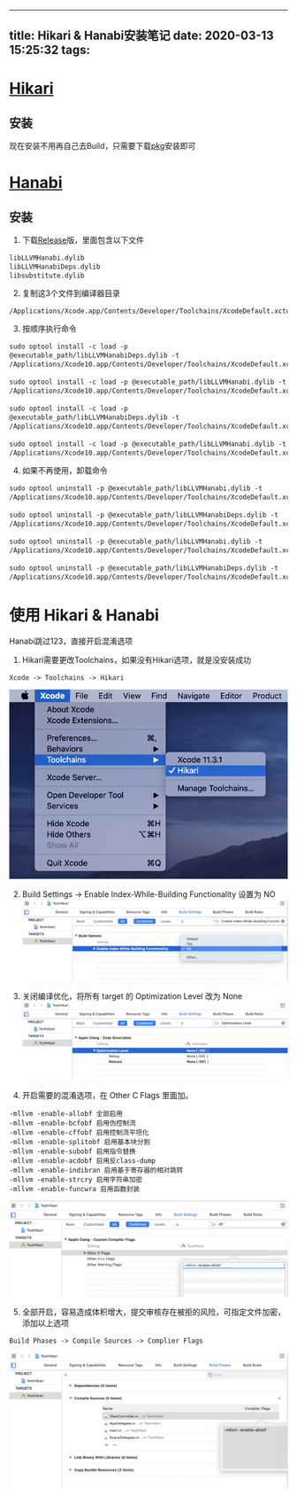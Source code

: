 
---
title: Hikari & Hanabi安装笔记
date: 2020-03-13 15:25:32
tags:
---

# [Hikari](https://github.com/HikariObfuscator/Hikari "Hikari")
## 安装
现在安装不用再自己去Build，只需要下载[pkg][1]安装即可

# [Hanabi](https://github.com/HikariObfuscator/Hanabi "Hanabi")
## 安装

1. 下载[Release][2]版，里面包含以下文件
```
libLLVMHanabi.dylib
libLLVMHanabiDeps.dylib
libsubstitute.dylib
```
2. 复制这3个文件到编译器目录
```
/Applications/Xcode.app/Contents/Developer/Toolchains/XcodeDefault.xctoolchain/usr/bin/
```
3. 按顺序执行命令
```
sudo optool install -c load -p @executable_path/libLLVMHanabiDeps.dylib -t /Applications/Xcode10.app/Contents/Developer/Toolchains/XcodeDefault.xctoolchain/usr/bin/clang

sudo optool install -c load -p @executable_path/libLLVMHanabi.dylib -t /Applications/Xcode10.app/Contents/Developer/Toolchains/XcodeDefault.xctoolchain/usr/bin/clang

sudo optool install -c load -p @executable_path/libLLVMHanabiDeps.dylib -t /Applications/Xcode10.app/Contents/Developer/Toolchains/XcodeDefault.xctoolchain/usr/bin/swiftc

sudo optool install -c load -p @executable_path/libLLVMHanabi.dylib -t /Applications/Xcode10.app/Contents/Developer/Toolchains/XcodeDefault.xctoolchain/usr/bin/swiftc

```
4. 如果不再使用，卸载命令
```
sudo optool uninstall -p @executable_path/libLLVMHanabi.dylib -t /Applications/Xcode10.app/Contents/Developer/Toolchains/XcodeDefault.xctoolchain/usr/bin/clang

sudo optool uninstall -p @executable_path/libLLVMHanabiDeps.dylib -t /Applications/Xcode10.app/Contents/Developer/Toolchains/XcodeDefault.xctoolchain/usr/bin/clang

sudo optool uninstall -p @executable_path/libLLVMHanabi.dylib -t /Applications/Xcode10.app/Contents/Developer/Toolchains/XcodeDefault.xctoolchain/usr/bin/swiftc

sudo optool uninstall -p @executable_path/libLLVMHanabiDeps.dylib -t /Applications/Xcode10.app/Contents/Developer/Toolchains/XcodeDefault.xctoolchain/usr/bin/swiftc

```

# 使用 Hikari & Hanabi

Hanabi跳过123，直接开启混淆选项

1. Hikari需要更改Toolchains，如果没有Hikari选项，就是没安装成功
```
Xcode -> Toolchains -> Hikari 
```
![](/images/selectHikari.png)

2. Build Settings -> Enable Index-While-Building Functionality 设置为 NO
![](/images/EnableIndex-While-BuildingFunctionality.png)

3. 关闭编译优化，将所有 target 的 Optimization Level 改为 None
![](/images/OptimizationNone.png)

4. 开启需要的混淆选项，在 Other C Flags 里面加。
```
-mllvm -enable-allobf 全部启用
-mllvm -enable-bcfobf 启用伪控制流  
-mllvm -enable-cffobf 启用控制流平坦化
-mllvm -enable-splitobf 启用基本块分割  
-mllvm -enable-subobf 启用指令替换  
-mllvm -enable-acdobf 启用反class-dump  
-mllvm -enable-indibran 启用基于寄存器的相对跳转  
-mllvm -enable-strcry 启用字符串加密  
-mllvm -enable-funcwra 启用函数封装
```
![](/images/FlagsSet.png)

5. 全部开启，容易造成体积增大，提交审核存在被拒的风险，可指定文件加密，添加以上选项
```
Build Phases -> Compile Sources -> Complier Flags 
```
![](/images/ComplierFlags.png)



[1]:https://github.com/HikariObfuscator/Hikari/releases/download/20190327/HikariObfuscatorInstaller-2019.03.27.pkg
[2]:https://github.com/HikariObfuscator/Hanabi/releases/download/7.0%401b02aa%40LoaderV4/7.0@1b02aa@LoaderV4.zip